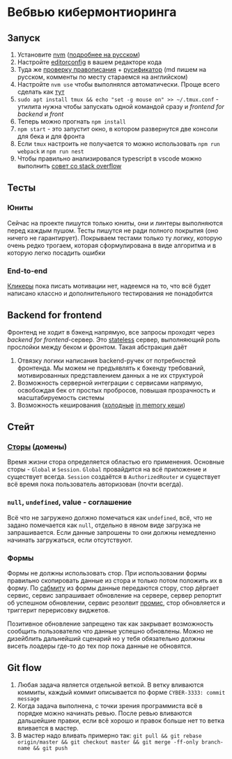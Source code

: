 # Вебвью кибермонтиоринга

## Запуск

1. Установите [nvm](https://github.com/nvm-sh/nvm) ([подробнее на русском](https://habr.com/ru/company/timeweb/blog/541452/))
1. Настройте [editorconfig](https://editorconfig.org/) в вашем редакторе кода
1. Туда же [проверку правописания](https://marketplace.visualstudio.com/items?itemName=streetsidesoftware.code-spell-checker) + [русификатор](https://marketplace.visualstudio.com/items?itemName=streetsidesoftware.code-spell-checker-russian) (md пишем на русском, комменты по месту стараемся на английском)
1. Настройте `nvm use` чтобы выполнялся автоматически. Проще всего сделать как [тут](https://stackoverflow.com/a/48322289/7634570)
1. `sudo apt install tmux && echo "set -g mouse on" >> ~/.tmux.conf` - утилита нужна чтобы запускать одной командой сразу и _frontend for backend_ и _front_
1. Теперь можно прогнать `npm install`
1. `npm start` - это запустит окно, в котором развернутся две консоли для бека и для фронта
1. Если `tmux` настроить не получается то можно использовать `npm run webpack` и `npm run nest`
1. Чтобы правильно анализировался typescript в vscode можно выполнить [совет со stack overflow](https://stackoverflow.com/a/67450669/7634570)

## Тесты

### Юниты

Сейчас на проекте пишутся только юниты, они и линтеры выполняются перед каждым пушом. Тесты пишутся не ради полного покрытия (оно ничего не гарантирует). Покрываем тестами только ту логику, которую очень редко трогаем, которая сформулирована в виде алгоритма и в которую легко посадить ошибки

### End-to-end

[Кликеры](https://playwright.dev/) пока писать мотивации нет, надеемся на то, что всё будет написано классно и дополнительного тестирования не понадобится

## Backend for frontend

Фронтенд не ходит в бэкенд напрямую, все запросы проходят через _backend for frontend_-сервер. Это [stateless](https://medium.com/@ermakovichdmitriy/%D0%BE%D0%BF%D1%80%D0%B5%D0%B4%D0%B5%D0%BB%D0%B5%D0%BD%D0%B8%D1%8F-%D0%BF%D0%BE%D0%BD%D1%8F%D1%82%D0%B8%D0%B9-stateful-%D0%B8-stateless-%D0%B2-%D0%BA%D0%BE%D0%BD%D1%82%D0%B5%D0%BA%D1%81%D1%82%D0%B5-%D0%B2%D0%B5%D0%B1-%D1%81%D0%B5%D1%80%D0%B2%D0%B8%D1%81%D0%BE%D0%B2-%D0%BF%D0%B5%D1%80%D0%B5%D0%B2%D0%BE%D0%B4-18a910a226a1) сервер, выполняющий роль прослойки между беком и фронтом.
Такая абстракция даёт
1. Отвязку логики написания backend-ручек от потребностей фронтенда. Мы можем не предъявлять к бэкенду требований, мотивированных представлением данных а не их структурой
1. Возможность серверной интеграции с сервисами напрямую, освобождая бек от простых пробросов, повышая прозрачность и масштабируемость системы
1. Возможность кеширования ([холодные](https://www.section.io/blog/what-is-cache-warming/) [in memory кеши](https://docs.nestjs.com/techniques/caching))

## Стейт

### [Сторы](https://mobx.js.org/defining-data-stores.html#ui-stores) (домены)

Время жизни стора определяется областью его применения. Основные сторы - `Global` и `Session`. `Global` провайдится на всё приложение и существует всегда. `Session` создаётся в `AuthorizedRouter` и существует всё время пока пользователь авторизован (почти всегда).

### `null`, `undefined`, value - соглашение
Всё что не загружено должно помечаться как `undefined`, всё, что не задано помечается как `null`, отдельно в явном виде загрузка не запрашивается. Если данные запрошены то они должны немедленно начинать загружаться, если отсутствуют.

### Формы

Формы не должны использовать стор. При использовании формы правильно скопировать данные из стора и только потом положить их в форму. По [сабмиту](https://learn.javascript.ru/forms-submit) из формы данные передаются стору, стор дёргает сервис, сервис запрашивает обновление на сервере, сервер репортит об успешном обновлении, сервис резолвит [промис](https://learn.javascript.ru/promise), стор обновляется и триггерит перерисовку виджетов.

Позитивное обновление запрещено так как закрывает возможность сообщить пользователю что данные успешно обновлены. Можно не дизейблить дальнейший сценарий но у тебя обязательно должны висеть лоадеры где-то до тех пор пока данные не обновятся.

## Git flow

1. Любая задача является отдельной веткой. В ветку вливаются коммиты, каждый коммит описывается по форме `CYBER-3333: commit message`
2. Когда задача выполнена, с точки зрения программиста всё в порядке можно начинать ревью. После ревью вливаются дальшейшие правки, если всё хорошо и правок больше нет то ветка вливается в мастер.
3. В мастер надо вливать примерно так: `git pull && git rebase origin/master && git checkout master && git merge -ff-only branch-name && git push`
